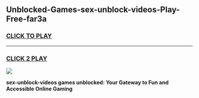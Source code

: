 
## Unblocked-Games-sex-unblock-videos-Play-Free-far3a
<h3>
<a href="https://premium76.site?title=sex-unblock-videos&ref=23A">CLICK TO PLAY</a></h3>
<hr>

<h3>
<a href="https://premium76.site?title=sex-unblock-videos&ref=23A">CLICK 2 PLAY</a>
  
</h3>

<a href="https://premium76.site?title=sex-unblock-videos&ref=23A"><img src="https://clearcache.store/games.png"></a>


**sex-unblock-videos games unblocked: Your Gateway to Fun and Accessible Online Gaming**
